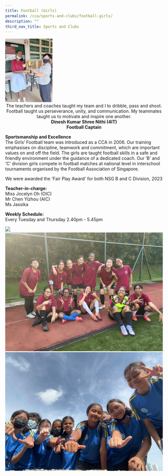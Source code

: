 ```yaml
---
title: Football (Girls)
permalink: /cca/sports-and-clubs/football-girls/
description: ""
third_nav_title: Sports and Clubs
---
```

<img style="width:30%" src="/images/CCA/Sports%20and%20Clubs/Football/2023_football_captain1%20.jpg">

<center>
The teachers and coaches taught my team and I to dribble, pass and shoot. Football taught us perseverance, unity, and communication. My teammates taught us to motivate and inspire one another.
<br>
<strong> Dinesh Kumar Shree Nithi (4IT) <br>
Football Captain </strong></center>
	
**Sportsmanship and Excellence** <br>
The Girls’ Football team was introduced as a CCA in 2006. Our training emphasises on discipline, teamwork and commitment, which are important values on and off the field. The girls are taught football skills in a safe and friendly environment under the guidance of a dedicated coach. Our ‘B’ and ‘C’ division girls compete in football matches at national level in interschool tournaments organised by the Football Association of Singapore. 

We were awarded the 'Fair Play Award' for both NSG B and C Division, 2023

**Teacher-in-charge:** <br>
Miss Jocelyn Oh (OIC) <br>
Mr Chen Yizhou (AIC) <br>
Ms Jassika  
  
**Weekly Schedule:** <br>
Every Tuesday and Thursday 2.40pm - 5.45pm

![](/images/CCA/Sports%20and%20Clubs/Football/2023_football_b%20div%20nsg_2.jpg) <br>
![](/images/CCA/Sports%20and%20Clubs/Football/2023_football_competition3.jpg) <br>
![](/images/CCA/Sports%20and%20Clubs/Football/2023_football_bonding4.jpeg)